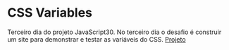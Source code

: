 # CSS Variables
Terceiro dia do projeto JavaScript30. 
No terceiro dia o desafio é construir um site para demonstrar e testar as variáveis do CSS.
<a href="">Projeto</a>
